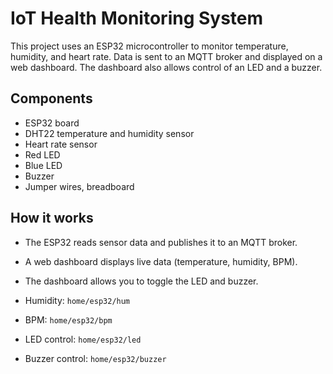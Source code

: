 



# IoT Health Monitoring System

This project uses an ESP32 microcontroller to monitor temperature, humidity, and heart rate. Data is sent to an MQTT broker and displayed on a web dashboard. The dashboard also allows control of an LED and a buzzer.

## Components
- ESP32 board
- DHT22 temperature and humidity sensor
- Heart rate sensor
- Red LED
- Blue LED
- Buzzer
- Jumper wires, breadboard

## How it works
- The ESP32 reads sensor data and publishes it to an MQTT broker.
- A web dashboard displays live data (temperature, humidity, BPM).
- The dashboard allows you to toggle the LED and buzzer.



- Humidity: `home/esp32/hum`
- BPM: `home/esp32/bpm`
- LED control: `home/esp32/led`
- Buzzer control: `home/esp32/buzzer`
